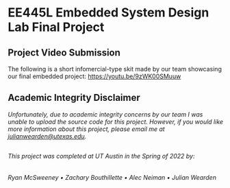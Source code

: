 # EE445L Embedded System Design Lab Final Project

## Project Video Submission
The following is a short infomercial-type skit made by our team showcasing our final embedded project:
https://youtu.be/9zWK00SMuuw

## Academic Integrity Disclaimer

*Unfortunately, due to academic integrity concerns by our team I was unable to upload the source code for this project. However, if you would like more information about this project, please email me at julianwearden@utexas.edu.*

##
###### This project was completed at UT Austin in the Spring of 2022 by: 
###### Ryan McSweeney • Zachary Bouthillette • Alec Neiman • Julian Wearden


